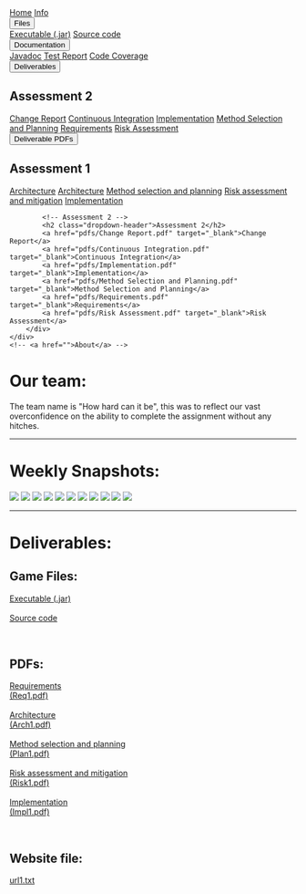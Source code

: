 <head>
    <link rel="stylesheet" href="style.css?v=1.1">
    <title>Pirate Game, Group 3</title>
</head>
<body>
<nav id="navbar" class="topnav">
    <a class="active" href="index.html">Home</a>
    <a href="game.html">Info</a>
    <div class="dropdown">
        <button class="dropbtn">Files
            <i class="fa fa-caret-down"></i>
        </button>
        <div class="dropdown-content">
            <a href="game/desktop-1.0.jar" target="_blank">Executable (.jar)</a>
            <a href="https://github.com/engteam14/yorkpirates2" target="_blank">Source code</a>
        </div>
    </div>
    <div class="dropdown">
        <button class="dropbtn">Documentation
            <i class="fa fa-caret-down"></i>
        </button>
        <div class="dropdown-content">
            <a href="docs.html">Javadoc</a>
            <a href="tests.html">Test Report</a>
            <a href="coverage.html">Code Coverage</a>
        </div>
    </div>
    <div class="dropdown">
        <button class="dropbtn">Deliverables
            <i class="fa fa-caret-down"></i>
        </button>
        <div class="dropdown-content">
            <h2 class="dropdown-header">Assessment 2</h2>
            <a href="change-report.html">Change Report</a>
            <a href="continuous-integration.html">Continuous Integration</a>
            <a href="implementation.html">Implementation</a>
            <a href="method-selection-planning.html">Method Selection and Planning</a>
            <a href="requirements.html">Requirements</a>
            <a href="risk-assessment.html">Risk Assessment</a>
        </div>
    </div>
    <div class="dropdown">
        <button class="dropbtn">Deliverable PDFs
            <i class="fa fa-caret-down"></i>
        </button>
        <div class="dropdown-content">
            <!-- Assessment 1 -->
            <h2 class="dropdown-header">Assessment 1</h2>
            <a href="pdfs/Req1.pdf" target="_blank">Architecture</a>
            <a href="pdfs/Arch1.pdf" target="_blank">Architecture</a>
            <a href="pdfs/Plan1.pdf" target="_blank">Method selection and planning</a>
            <a href="pdfs/Risk1.pdf" target="_blank">Risk assessment and mitigation</a>
            <a href="pdfs/Impl1.pdf" target="_blank">Implementation</a>

            <!-- Assessment 2 -->
            <h2 class="dropdown-header">Assessment 2</h2>
            <a href="pdfs/Change Report.pdf" target="_blank">Change Report</a>
            <a href="pdfs/Continuous Integration.pdf" target="_blank">Continuous Integration</a>
            <a href="pdfs/Implementation.pdf" target="_blank">Implementation</a>
            <a href="pdfs/Method Selection and Planning.pdf" target="_blank">Method Selection and Planning</a>
            <a href="pdfs/Requirements.pdf" target="_blank">Requirements</a>
            <a href="pdfs/Risk Assessment.pdf" target="_blank">Risk Assessment</a>
        </div>
    </div>
    <!-- <a href="">About</a> -->
</nav>
<page>
    <div id="background">
        <div id="main-area">
            <div id="text-area">
                <h1>
                    Our team:
                </h1>
                <p>
                    The team name is "How hard can it be", this was to reflect our vast overconfidence on the ability to complete the assignment without any hitches.
                </p>
                <hr>
                <h1>
                    Weekly Snapshots:
                </h1>
                <img src="Snapshots/a1.png">
                <img src="Snapshots/a4.png">
                <img src="Snapshots/a5.png">
                <img src="Snapshots/a6.png">
                <img src="Snapshots/a7.png">
                <img src="Snapshots/a8.png">
                <img src="Snapshots/a10.png">
                <img src="Snapshots/s1.png">
                <img src="Snapshots/s2.png">
                <img src="Snapshots/s3.png">
                <img src="Snapshots/s4.png">
                <hr>
                <h1>
                    Deliverables:
                </h1>
                <h2>
                    Game Files:
                </h2>
                <p>
                    <a href="game/Pirate-Game-Group-3.jar" target="_blank">Executable (.jar)</a> <br> <br>
                    <a href="https://github.com/AlexGUni/How-Hard-Can-It-Be" target="_blank">Source code</a>
                </p>
                <br>
                <h2>
                    PDFs:
                </h2>
                <p>
                    <a href="pdfs/Req1.pdf" target="_blank">Requirements<br>(Req1.pdf)</a> <br> <br>
                    <a href="pdfs/Arch1.pdf" target="_blank">Architecture<br>(Arch1.pdf)</a> <br> <br>
                    <a href="pdfs/Plan1.pdf" target="_blank">Method selection and planning<br>(Plan1.pdf)</a> <br> <br>
                    <a href="pdfs/Risk1.pdf" target="_blank">Risk assessment and mitigation<br>(Risk1.pdf)</a> <br> <br>
                    <a href="pdfs/Impl1.pdf" target="_blank">Implementation<br>(Impl1.pdf)</a>
                </p>
                <br>
                <h2>
                    Website file:
                </h2>
                <p>
                    <a href="url1.txt" target="_blank">url1.txt</a>
                </p>
            </div>
        </div>
    </div>
</page>
</body>
